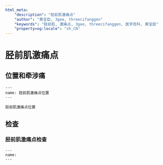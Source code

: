 ```yaml
---
html_meta:
    "description": "胫前肌激痛点"
    "author": "黄宝臣, 3gee, threecifanggen"
    "keywords": "胫前肌, 激痛点, 3gee, threecifanggen, 医学百科, 黄宝臣"
    "property=og:locale": "zh_CN"
---
```

# 胫前肌激痛点

## 位置和牵涉痛

```{figure} /_static/img/2022-01-31-12-01-48.png
---
name: 胫前肌激痛点位置
---

胫前肌激痛点位置
```

## 检查

### 胫前肌激痛点检查

```{figure} /_static/img/2022-01-31-13-10-21.png
---
name: 
---


```